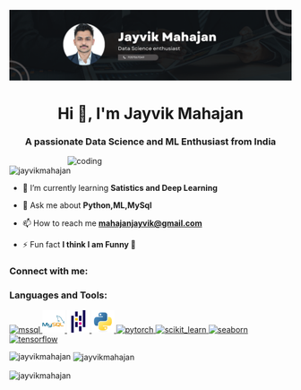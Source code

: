 ![logo](https://github.com/JayvikMahajan/JayvikMahajan/blob/main/Github-banner.png)
<h1 align="center">Hi 👋, I'm Jayvik Mahajan</h1>
<h3 align="center">A passionate Data Science and ML Enthusiast from India</h3>

<img align="right" alt="coding" width="400" src="https://cdn.dribbble.com/users/1162077/screenshots/3848914/programmer.gif">



<p align="left"> <img src="https://komarev.com/ghpvc/?username=jayvikmahajan&label=Profile%20views&color=0e75b6&style=flat" alt="jayvikmahajan" /> </p>

- 🌱 I’m currently learning **Satistics and Deep Learning**

- 💬 Ask me about **Python,ML,MySql**

- 📫 How to reach me **mahajanjayvik@gmail.com**

- ⚡ Fun fact **I think I am Funny 🫠**

<h3 align="left">Connect with me:</h3>
<p align="left">
</p>

<h3 align="left">Languages and Tools:</h3>
<p align="left"> <a href="https://www.microsoft.com/en-us/sql-server" target="_blank" rel="noreferrer"> <img src="https://www.svgrepo.com/show/303229/microsoft-sql-server-logo.svg" alt="mssql" width="40" height="40"/> </a> <a href="https://www.mysql.com/" target="_blank" rel="noreferrer"> <img src="https://raw.githubusercontent.com/devicons/devicon/master/icons/mysql/mysql-original-wordmark.svg" alt="mysql" width="40" height="40"/> </a> <a href="https://pandas.pydata.org/" target="_blank" rel="noreferrer"> <img src="https://raw.githubusercontent.com/devicons/devicon/2ae2a900d2f041da66e950e4d48052658d850630/icons/pandas/pandas-original.svg" alt="pandas" width="40" height="40"/> </a> <a href="https://www.python.org" target="_blank" rel="noreferrer"> <img src="https://raw.githubusercontent.com/devicons/devicon/master/icons/python/python-original.svg" alt="python" width="40" height="40"/> </a> <a href="https://pytorch.org/" target="_blank" rel="noreferrer"> <img src="https://www.vectorlogo.zone/logos/pytorch/pytorch-icon.svg" alt="pytorch" width="40" height="40"/> </a> <a href="https://scikit-learn.org/" target="_blank" rel="noreferrer"> <img src="https://upload.wikimedia.org/wikipedia/commons/0/05/Scikit_learn_logo_small.svg" alt="scikit_learn" width="40" height="40"/> </a> <a href="https://seaborn.pydata.org/" target="_blank" rel="noreferrer"> <img src="https://seaborn.pydata.org/_images/logo-mark-lightbg.svg" alt="seaborn" width="40" height="40"/> </a> <a href="https://www.tensorflow.org" target="_blank" rel="noreferrer"> <img src="https://www.vectorlogo.zone/logos/tensorflow/tensorflow-icon.svg" alt="tensorflow" width="40" height="40"/> </a> </p>

<p><img align="left" src="https://github-readme-stats.vercel.app/api/top-langs?username=jayvikmahajan&show_icons=true&locale=en&layout=compact" alt="jayvikmahajan" /></p>

<p>&nbsp;<img align="center" src="https://github-readme-stats.vercel.app/api?username=jayvikmahajan&show_icons=true&locale=en" alt="jayvikmahajan" /></p>

<p><img align="center" src="https://github-readme-streak-stats.herokuapp.com/?user=jayvikmahajan&" alt="jayvikmahajan" /></p>
